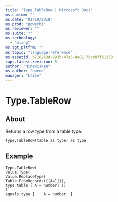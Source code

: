 ```yaml
---
title: "Type.TableRow | Microsoft Docs"
ms.custom: ""
ms.date: "01/19/2018"
ms.prod: "powerbi"
ms.reviewer: ""
ms.suite: ""
ms.technology: 
  - "mlang"
ms.tgt_pltfrm: ""
ms.topic: "language-reference"
ms.assetid: b710243d-993b-47a5-8e81-7bc49ff51133
caps.latest.revision: 5
author: "Minewiskan"
ms.author: "owend"
manager: "kfile"
---
```

# Type.TableRow

  
## About  
Returns a row type from a table type.  
  
```  
Type.TableRow(table as type) as type  
```  
  
## Example  
  
```  
Type.TableRow(   
Value.Type(     
Value.ReplaceType(   
Table.FromRecords({[A=1]}),   
type table [ A = number] ))   
)   
equals type [    A = number  ]  
```  
